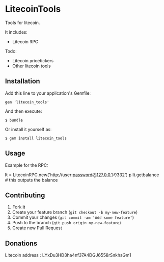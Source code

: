 # LitecoinTools

Tools for litecoin.

It includes:

- Litecoin RPC

Todo:

- Litecoin pricetickers
- Other litecoin tools

## Installation

Add this line to your application's Gemfile:

    gem 'litecoin_tools'

And then execute:

    $ bundle

Or install it yourself as:

    $ gem install litecoin_tools

## Usage

Example for the RPC:

lt = LitecoinRPC.new('http://user:password@127.0.0.1:9332')
p lt.getbalance # this outputs the balance

## Contributing

1. Fork it
2. Create your feature branch (`git checkout -b my-new-feature`)
3. Commit your changes (`git commit -am 'Add some feature'`)
4. Push to the branch (`git push origin my-new-feature`)
5. Create new Pull Request


## Donations

Litecoin address : LYxDu3HD3ha4nf37A4DGJ6558rSnkhsGm1
